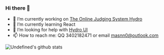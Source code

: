 ### Hi there 👋

- 🔭 I’m currently working on [The Online Judging System Hydro](https://github.com/hydro-dev/Hydro)
- 🌱 I’m currently learning React
- 🤔 I’m looking for help with [Hydro UI](https://github.com/hydro-dev/ui-default)
- 📫 How to reach me: QQ 3402182471 or email masnn0@outlook.com

![Undefined's github stats](https://github-readme-stats.vercel.app/api?username=masnn&show_icons=true)
